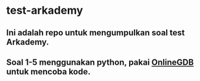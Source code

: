 # test-arkademy
Ini adalah repo untuk mengumpulkan soal test Arkademy.
----------------------------------
Soal 1-5 menggunakan **python**, pakai [OnlineGDB](https://www.onlinegdb.com/) untuk mencoba kode.
----------------------------------
